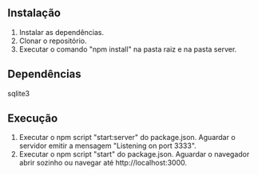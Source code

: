 ## Instalação

1. Instalar as dependências.
2. Clonar o repositório.
3. Executar o comando "npm install" na pasta raiz e na pasta server.

## Dependências

sqlite3

## Execução

1. Executar o npm script "start:server" do package.json. Aguardar o servidor emitir a mensagem "Listening on port 3333".
2. Executar o npm script "start" do package.json. Aguardar o navegador abrir sozinho ou navegar até http://localhost:3000.